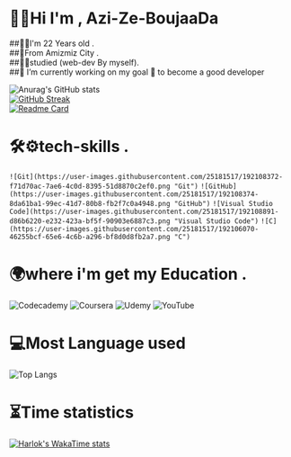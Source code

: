# 👨‍💻Hi I'm , Azi-Ze-BoujaaDa

##🙋‍♂️I'm 22 Years old .</br>
##🌄From Amizmiz City .</br>
##👨‍🎓studied (web-dev By myself).</br>
##🔭 I’m currently working on my goal 🎯 to become a good developer</br>

![Anurag's GitHub stats](https://github-readme-stats.vercel.app/api?username=aziz-boujaada&show_icons=true&theme=radical)</br>
[![GitHub Streak](https://streak-stats.demolab.com?user=aziz-boujaada&theme=radical&hide_border=true&border_radius=4)](https://git.io/streak-stats)</br>
[![Readme Card](https://github-readme-stats.vercel.app/api/pin/?username=aziz-boujaada&repo=Azi-Ze-BoujaaDa)](https://github.com/aziz-boujaada/Azi-Ze-BoujaaDa.git)</br>


# 🛠⚙tech-skills .</br>
`![Git](https://user-images.githubusercontent.com/25181517/192108372-f71d70ac-7ae6-4c0d-8395-51d8870c2ef0.png "Git")` `![GitHub](https://user-images.githubusercontent.com/25181517/192108374-8da61ba1-99ec-41d7-80b8-fb2f7c0a4948.png "GitHub")` `![Visual Studio Code](https://user-images.githubusercontent.com/25181517/192108891-d86b6220-e232-423a-bf5f-90903e6887c3.png "Visual Studio Code")` `![C](https://user-images.githubusercontent.com/25181517/192106070-46255bcf-65e6-4c6b-a296-bf8d0d8fb2a7.png "C")`
# 🌍where i'm get my Education .</br>

![Codecademy](https://img.shields.io/badge/Codecademy-FFF0E5?style=for-the-badge&logo=codecademy&logoColor=1F243A)
![Coursera](https://img.shields.io/badge/Coursera-%230056D2.svg?style=for-the-badge&logo=Coursera&logoColor=white)
![Udemy](https://img.shields.io/badge/Udemy-A435F0?style=for-the-badge&logo=Udemy&logoColor=white)
![YouTube](https://img.shields.io/badge/YouTube-%23FF0000.svg?style=for-the-badge&logo=YouTube&logoColor=white)


 # 💻Most Language used
![Top Langs](https://github-readme-stats.vercel.app/api/top-langs/?username=aziz-boujaada&progress=true)
# ⏳Time statistics
[![Harlok's WakaTime stats](https://github-readme-stats.vercel.app/api/wakatime?username=azizboujaada12)](https://github.com/aziz-boujaada/Azi-Ze-BoujaaDa.git)


